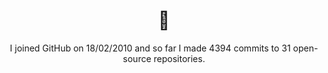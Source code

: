 <h1 align="center">👋</h1>

<p align="center">
  I joined GitHub on 18/02/2010 and so far I made 4394 commits to 31 open-source repositories.
</p>
